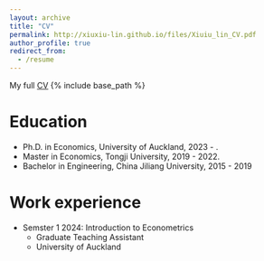 ```yaml
---
layout: archive
title: "CV"
permalink: http://xiuxiu-lin.github.io/files/Xiuiu_lin_CV.pdf
author_profile: true
redirect_from:
  - /resume
---
```


My full [CV](http://xiuxiu-lin.github.io/files/Xiuiu_lin_CV.pdf)
{% include base_path %}

Education
======
* Ph.D. in Economics, University of Auckland, 2023 - .
* Master in Economics, Tongji University, 2019 - 2022.
* Bachelor in Engineering, China Jiliang University, 2015 - 2019

Work experience
======
* Semster 1 2024: Introduction to Econometrics
  * Graduate Teaching Assistant
  * University of Auckland

  

